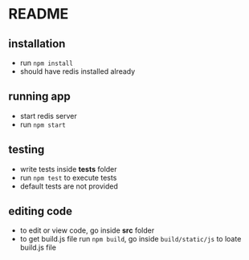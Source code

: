 # README

## installation

* run `npm install`
* should have redis installed already

## running app

* start redis server
* run `npm start`

## testing

* write tests inside **tests** folder
* run `npm test` to execute tests
* default tests are not provided

## editing code

* to edit or view code, go inside **src** folder
* to get build.js file run `npm build`, go inside `build/static/js` to loate build.js file
